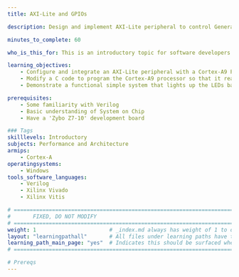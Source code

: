 ```yaml
---
title: AXI-Lite and GPIOs

description: Design and implement AXI-Lite peripheral to control General Purpose Input and Output Ports (GPIOs). 

minutes_to_complete: 60

who_is_this_for: This is an introductory topic for software developers interested in System on Chip Design.

learning_objectives: 
    - Configure and integrate an AXI-Lite peripheral with a Cortex-A9 Processing System.
    - Modify a C code to program the Cortex-A9 processor so that it reads the state of switches and control the LEDs.
    - Demonstrate a functional simple system that lights up the LEDs based on the status of the switches.  

prerequisites:
    - Some familiarity with Verilog
    - Basic understanding of System on Chip
    - Have a 'Zybo Z7-10' development board 

### Tags
skilllevels: Introductory
subjects: Performance and Architecture
armips:
    - Cortex-A
operatingsystems:
    - Windows
tools_software_languages:
    - Verilog
    - Xilinx Vivado
    - Xilinx Vitis

# ================================================================================
#       FIXED, DO NOT MODIFY
# ================================================================================
weight: 1                       # _index.md always has weight of 1 to order correctly
layout: "learningpathall"       # All files under learning paths have this same wrapper
learning_path_main_page: "yes"  # Indicates this should be surfaced when looking for related content. Only set for _index.md of learning path content.
# ================================================================================

# Prereqs
---
```

